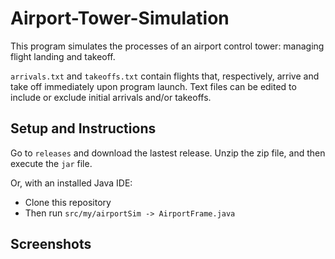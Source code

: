 # Airport-Tower-Simulation
This program simulates the processes of an airport control tower: managing flight landing and takeoff. 

`arrivals.txt` and `takeoffs.txt` contain flights that, respectively, arrive and take off immediately upon program launch. Text files can be edited to include or exclude initial arrivals and/or takeoffs. 

## Setup and Instructions
Go to `releases` and download the lastest release. Unzip the zip file, and then execute the `jar` file.

Or, with an installed Java IDE: 
- Clone this repository
- Then run `src/my/airportSim -> AirportFrame.java` 

## Screenshots
